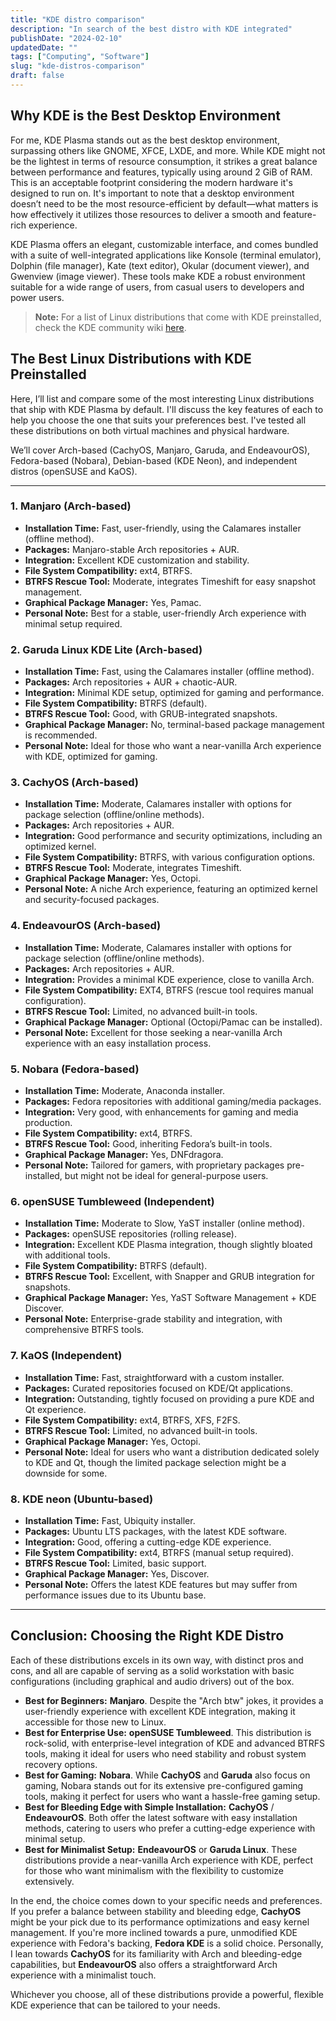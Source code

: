 ```yaml
---
title: "KDE distro comparison"
description: "In search of the best distro with KDE integrated"
publishDate: "2024-02-10"
updatedDate: ""
tags: ["Computing", "Software"]
slug: "kde-distros-comparison"
draft: false
---
```


## Why KDE is the Best Desktop Environment

For me, KDE Plasma stands out as the best desktop environment, surpassing others like GNOME, XFCE, LXDE, and more. While KDE might not be the lightest in terms of resource consumption, it strikes a great balance between performance and features, typically using around 2 GiB of RAM. This is an acceptable footprint considering the modern hardware it's designed to run on. It's important to note that a desktop environment doesn’t need to be the most resource-efficient by default—what matters is how effectively it utilizes those resources to deliver a smooth and feature-rich experience.

KDE Plasma offers an elegant, customizable interface, and comes bundled with a suite of well-integrated applications like Konsole (terminal emulator), Dolphin (file manager), Kate (text editor), Okular (document viewer), and Gwenview (image viewer). These tools make KDE a robust environment suitable for a wide range of users, from casual users to developers and power users.

> **Note:** For a list of Linux distributions that come with KDE preinstalled, check the KDE community wiki [here](https://community.kde.org/Distributions).

## The Best Linux Distributions with KDE Preinstalled

Here, I’ll list and compare some of the most interesting Linux distributions that ship with KDE Plasma by default. I'll discuss the key features of each to help you choose the one that suits your preferences best. I've tested all these distributions on both virtual machines and physical hardware.

We’ll cover Arch-based (CachyOS, Manjaro, Garuda, and EndeavourOS), Fedora-based (Nobara), Debian-based (KDE Neon), and independent distros (openSUSE and KaOS).

---

### **1. Manjaro (Arch-based)**
- **Installation Time:** Fast, user-friendly, using the Calamares installer (offline method).
- **Packages:** Manjaro-stable Arch repositories + AUR.
- **Integration:** Excellent KDE customization and stability.
- **File System Compatibility:** ext4, BTRFS.
- **BTRFS Rescue Tool:** Moderate, integrates Timeshift for easy snapshot management.
- **Graphical Package Manager:** Yes, Pamac.
- **Personal Note:** Best for a stable, user-friendly Arch experience with minimal setup required.

### **2. Garuda Linux KDE Lite (Arch-based)**
- **Installation Time:** Fast, using the Calamares installer (offline method).
- **Packages:** Arch repositories + AUR + chaotic-AUR.
- **Integration:** Minimal KDE setup, optimized for gaming and performance.
- **File System Compatibility:** BTRFS (default).
- **BTRFS Rescue Tool:** Good, with GRUB-integrated snapshots.
- **Graphical Package Manager:** No, terminal-based package management is recommended.
- **Personal Note:** Ideal for those who want a near-vanilla Arch experience with KDE, optimized for gaming.

### **3. CachyOS (Arch-based)**
- **Installation Time:** Moderate, Calamares installer with options for package selection (offline/online methods).
- **Packages:** Arch repositories + AUR.
- **Integration:** Good performance and security optimizations, including an optimized kernel.
- **File System Compatibility:** BTRFS, with various configuration options.
- **BTRFS Rescue Tool:** Moderate, integrates Timeshift.
- **Graphical Package Manager:** Yes, Octopi.
- **Personal Note:** A niche Arch experience, featuring an optimized kernel and security-focused packages.

### **4. EndeavourOS (Arch-based)**
- **Installation Time:** Moderate, Calamares installer with options for package selection (offline/online methods).
- **Packages:** Arch repositories + AUR.
- **Integration:** Provides a minimal KDE experience, close to vanilla Arch.
- **File System Compatibility:** EXT4, BTRFS (rescue tool requires manual configuration).
- **BTRFS Rescue Tool:** Limited, no advanced built-in tools.
- **Graphical Package Manager:** Optional (Octopi/Pamac can be installed).
- **Personal Note:** Excellent for those seeking a near-vanilla Arch experience with an easy installation process.

### **5. Nobara (Fedora-based)**
- **Installation Time:** Moderate, Anaconda installer.
- **Packages:** Fedora repositories with additional gaming/media packages.
- **Integration:** Very good, with enhancements for gaming and media production.
- **File System Compatibility:** ext4, BTRFS.
- **BTRFS Rescue Tool:** Good, inheriting Fedora’s built-in tools.
- **Graphical Package Manager:** Yes, DNFdragora.
- **Personal Note:** Tailored for gamers, with proprietary packages pre-installed, but might not be ideal for general-purpose users.

### **6. openSUSE Tumbleweed (Independent)**
- **Installation Time:** Moderate to Slow, YaST installer (online method).
- **Packages:** openSUSE repositories (rolling release).
- **Integration:** Excellent KDE Plasma integration, though slightly bloated with additional tools.
- **File System Compatibility:** BTRFS (default).
- **BTRFS Rescue Tool:** Excellent, with Snapper and GRUB integration for snapshots.
- **Graphical Package Manager:** Yes, YaST Software Management + KDE Discover.
- **Personal Note:** Enterprise-grade stability and integration, with comprehensive BTRFS tools.

### **7. KaOS (Independent)**
- **Installation Time:** Fast, straightforward with a custom installer.
- **Packages:** Curated repositories focused on KDE/Qt applications.
- **Integration:** Outstanding, tightly focused on providing a pure KDE and Qt experience.
- **File System Compatibility:** ext4, BTRFS, XFS, F2FS.
- **BTRFS Rescue Tool:** Limited, no advanced built-in tools.
- **Graphical Package Manager:** Yes, Octopi.
- **Personal Note:** Ideal for users who want a distribution dedicated solely to KDE and Qt, though the limited package selection might be a downside for some.

### **8. KDE neon (Ubuntu-based)**
- **Installation Time:** Fast, Ubiquity installer.
- **Packages:** Ubuntu LTS packages, with the latest KDE software.
- **Integration:** Good, offering a cutting-edge KDE experience.
- **File System Compatibility:** ext4, BTRFS (manual setup required).
- **BTRFS Rescue Tool:** Limited, basic support.
- **Graphical Package Manager:** Yes, Discover.
- **Personal Note:** Offers the latest KDE features but may suffer from performance issues due to its Ubuntu base.

---

## Conclusion: Choosing the Right KDE Distro

Each of these distributions excels in its own way, with distinct pros and cons, and all are capable of serving as a solid workstation with basic configurations (including graphical and audio drivers) out of the box.

- **Best for Beginners:** **Manjaro**. Despite the "Arch btw" jokes, it provides a user-friendly experience with excellent KDE integration, making it accessible for those new to Linux.
- **Best for Enterprise Use:** **openSUSE Tumbleweed**. This distribution is rock-solid, with enterprise-level integration of KDE and advanced BTRFS tools, making it ideal for users who need stability and robust system recovery options.
- **Best for Gaming:** **Nobara**. While **CachyOS** and **Garuda** also focus on gaming, Nobara stands out for its extensive pre-configured gaming tools, making it perfect for users who want a hassle-free gaming setup.
- **Best for Bleeding Edge with Simple Installation:** **CachyOS** / **EndeavourOS**. Both offer the latest software with easy installation methods, catering to users who prefer a cutting-edge experience with minimal setup.
- **Best for Minimalist Setup:** **EndeavourOS** or **Garuda Linux**. These distributions provide a near-vanilla Arch experience with KDE, perfect for those who want minimalism with the flexibility to customize extensively.

In the end, the choice comes down to your specific needs and preferences. If you prefer a balance between stability and bleeding edge, **CachyOS** might be your pick due to its performance optimizations and easy kernel management. If you're more inclined towards a pure, unmodified KDE experience with Fedora's backing, **Fedora KDE** is a solid choice. Personally, I lean towards **CachyOS** for its familiarity with Arch and bleeding-edge capabilities, but **EndeavourOS** also offers a straightforward Arch experience with a minimalist touch.

Whichever you choose, all of these distributions provide a powerful, flexible KDE experience that can be tailored to your needs.

